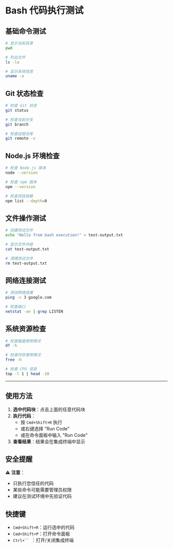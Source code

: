 # Bash 代码执行测试

## 基础命令测试

```bash
# 显示当前目录
pwd

# 列出文件
ls -la

# 显示系统信息
uname -a
```

## Git 状态检查

```bash
# 检查 Git 状态
git status

# 检查当前分支
git branch

# 检查远程仓库
git remote -v
```

## Node.js 环境检查

```bash
# 检查 Node.js 版本
node --version

# 检查 npm 版本
npm --version

# 检查项目依赖
npm list --depth=0
```

## 文件操作测试

```bash
# 创建测试文件
echo "Hello from bash execution!" > test-output.txt

# 显示文件内容
cat test-output.txt

# 清理测试文件
rm test-output.txt
```

## 网络连接测试

```bash
# 测试网络连接
ping -c 3 google.com

# 检查端口
netstat -an | grep LISTEN
```

## 系统资源检查

```bash
# 检查磁盘使用情况
df -h

# 检查内存使用情况
free -h

# 检查 CPU 信息
top -l 1 | head -10
```

---

## 使用方法

1. **选中代码块**：点击上面的任意代码块
2. **执行代码**：
   - 按 `Cmd+Shift+R` 执行
   - 或右键选择 "Run Code"
   - 或在命令面板中输入 "Run Code"
3. **查看结果**：结果会在集成终端中显示

## 安全提醒

⚠️ **注意**：
- 只执行您信任的代码
- 某些命令可能需要管理员权限
- 建议在测试环境中先验证代码

## 快捷键

- `Cmd+Shift+R`：运行选中的代码
- `Cmd+Shift+P`：打开命令面板
- `Ctrl+`` `：打开/关闭集成终端 